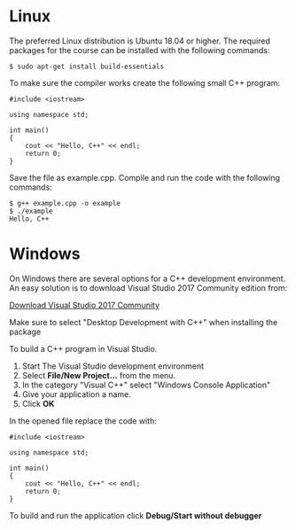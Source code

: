# Linux

The preferred Linux distribution is Ubuntu 18.04 or higher. The required packages for the course can be installed with the following commands:

    $ sudo apt-get install build-essentials

To make sure the compiler works create the following small C++ program:

    #include <iostream>

    using namespace std;

    int main()
    {
        cout << "Hello, C++" << endl;
        return 0;
    }

Save the file as example.cpp. Compile and run the code with the following commands:

    $ g++ example.cpp -o example
    $ ./example
    Hello, C++

# Windows

On Windows there are several options for a C++ development environment. An easy solution is to download Visual Studio 2017 Community edition from:

[Download Visual Studio 2017 Community](https://visualstudio.microsoft.com/vs/community/)

Make sure to select "Desktop Development with C++" when installing the package

To build a C++ program in Visual Studio. 

 1. Start The Visual Studio development environment
 2. Select **File/New Project...** from the menu.
 3. In the category "Visual C++" select "Windows Console Application"
 4. Give your application a name.
 5. Click **OK**

In the opened file replace the code with:

    #include <iostream>

    using namespace std;

    int main()
    {
        cout << "Hello, C++" << endl;
        return 0;
    }

To build and run the application click **Debug/Start without debugger**


